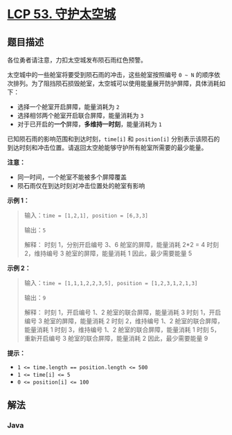 # [LCP 53. 守护太空城](https://leetcode.cn/problems/EJvmW4)

## 题目描述

<!-- 这里写题目描述 -->

各位勇者请注意，力扣太空城发布陨石雨红色预警。

太空城中的一些舱室将要受到陨石雨的冲击，这些舱室按照编号 `0 ~ N` 的顺序依次排列。为了阻挡陨石损毁舱室，太空城可以使用能量展开防护屏障，具体消耗如下：

-   选择一个舱室开启屏障，能量消耗为 `2`
-   选择相邻两个舱室开启联合屏障，能量消耗为 `3`
-   对于已开启的**一个**屏障，**多维持一时刻**，能量消耗为 `1`

已知陨石雨的影响范围和到达时刻，`time[i]` 和 `position[i]` 分别表示该陨石的到达时刻和冲击位置。请返回太空舱能够守护所有舱室所需要的最少能量。

**注意：**

-   同一时间，一个舱室不能被多个屏障覆盖
-   陨石雨仅在到达时刻对冲击位置处的舱室有影响

**示例 1：**

> 输入：`time = [1,2,1], position = [6,3,3]`
>
> 输出：`5`
>
> 解释：
> 时刻 1，分别开启编号 3、6 舱室的屏障，能量消耗 2\*2 = 4
> 时刻 2，维持编号 3 舱室的屏障，能量消耗 1
> 因此，最少需要能量 5

**示例 2：**

> 输入：`time = [1,1,1,2,2,3,5], position = [1,2,3,1,2,1,3]`
>
> 输出：`9`
>
> 解释：
> 时刻 1，开启编号 1、2 舱室的联合屏障，能量消耗 3
> 时刻 1，开启编号 3 舱室的屏障，能量消耗 2
> 时刻 2，维持编号 1、2 舱室的联合屏障，能量消耗 1
> 时刻 3，维持编号 1、2 舱室的联合屏障，能量消耗 1
> 时刻 5，重新开启编号 3 舱室的联合屏障，能量消耗 2
> 因此，最少需要能量 9

**提示：**

-   `1 <= time.length == position.length <= 500`
-   `1 <= time[i] <= 5`
-   `0 <= position[i] <= 100`

## 解法

### **Java**

```java

```
